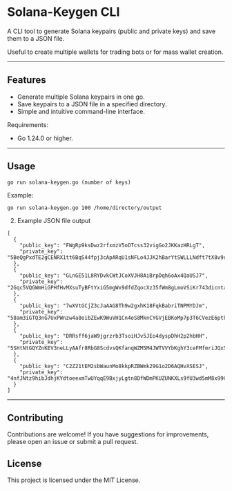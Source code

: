 # Solana-Keygen CLI
A CLI tool to generate Solana keypairs (public and private keys) and save them to a JSON file.

Useful to create multiple wallets for trading bots or for mass wallet creation.

---

## Features
- Generate multiple Solana keypairs in one go.
- Save keypairs to a JSON file in a specified directory.
- Simple and intuitive command-line interface.


Requirements:
- Go 1.24.0 or higher.

---

## Usage
```
go run solana-keygen.go (number of keys)
```

Example:
```
go run solana-keygen.go 100 /home/directory/output
```

2. Example JSON file output
```
[
  {
    "public_key": "FWgRp9ksDwz2rfxmzV5oDTcss32vigGo2JKKazHRLgT",
    "private_key": "5BeQgPxdTE2gCENRX1tt6BqS44fpj3cApARqU1sNFLo4JJK2hBarYtSWLLLNdft7tX8v9rypyTQ7o6d87WTVM14o"
  },
  {
    "public_key": "GLnGE51L8RYDvkCWtJCoXVJH8AiBrpDqh6oAx4QaUSJ7",
    "private_key": "2Gqc5VQGWmHiGPHfHvMXsuTyBFtYxiG5mgWx9dfdZqocXz35fWm8gLmoVSiKr743dicntacLBgjEbtZY3JhwSKQ7"
  },
  {
    "public_key": "7wXVtGCjZ3cJaAAG8Th9w2gxhK18FqkBabriTNPMYDJm",
    "private_key": "58am3iGTQ3nG7UxPWnzw4a8oibZEwK9WuVH1Cn4oS8MknCYGVjEBKoMp7p3T6CVezE6ptkMa3F8VdhwM5LkUezy3"
  },
  {
    "public_key": "DRRsff6jaW9jgrzrb3TsoiHJv5JEo4dyspDhH2p2hbHH",
    "private_key": "5SHtNtGQYZnKEV3neLLyAAfr8RbG8ScdvsQKfanqWZM5M4JWTVVYbKghY3ceFMfmriJQx5Ni1frtkyQePqNHSNib"
  },
  {
    "public_key": "C2Z21tEM2sbWaunMo8kkpRZBWmk29G1o2D6AQHvXSESJ",
    "private_key": "4nfJNtz9hibJdhjKYdtoeexmTwUYqqE9BxjyLgtn8DfWDmPKUZUNKXLs9fU3wd5mM8x99CGuqbrwgiaJtdUEPPYz"
  }
]
```

---

## Contributing
Contributions are welcome! If you have suggestions for improvements, please open an issue or submit a pull request.

## License
This project is licensed under the MIT License. 
